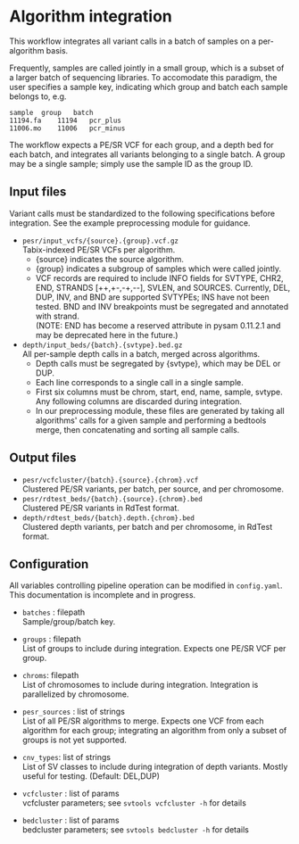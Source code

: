 # Algorithm integration

This workflow integrates all variant calls in a batch of samples on a
per-algorithm basis.

Frequently, samples are called jointly in a small group, which is a subset of a
larger batch of sequencing libraries. To accomodate this paradigm, the user
specifies a sample key, indicating which group and batch each sample belongs
to, e.g.

```
sample	group	batch
11194.fa	11194	pcr_plus
11006.mo	11006	pcr_minus
```

The workflow expects a PE/SR VCF for each group, and a depth bed for each batch,
and integrates all variants belonging to a single batch. A group may be a
single sample; simply use the sample ID as the group ID.

## Input files

Variant calls must be standardized to the following specifications before
integration. See the example preprocessing module for guidance.

* `pesr/input_vcfs/{source}.{group}.vcf.gz`  
    Tabix-indexed PE/SR VCFs per algorithm. 
    - {source} indicates the source algorithm.
    - {group} indicates a subgroup of samples which were called jointly.
    - VCF records are required to include INFO fields for SVTYPE, CHR2, END,
      STRANDS [++,+-,-+,--], SVLEN, and SOURCES.  Currently, DEL, DUP, INV, and
      BND are supported SVTYPEs; INS have not been tested. BND and INV
      breakpoints must be segregated and annotated with strand.  
      (NOTE: END has become a reserved attribute in pysam 0.11.2.1 and may be
      deprecated here in the future.)
* `depth/input_beds/{batch}.{svtype}.bed.gz`  
    All per-sample depth calls in a batch, merged across algorithms.
    - Depth calls must be segregated by {svtype}, which may be DEL or DUP.
    - Each line corresponds to a single call in a single sample.
    - First six columns must be chrom, start, end, name, sample, svtype. Any
      following columns are discarded during integration.
    - In our preprocessing module, these files are generated by taking all
      algorithms' calls for a given sample and performing a bedtools merge,
      then concatenating and sorting all sample calls.

## Output files

* `pesr/vcfcluster/{batch}.{source}.{chrom}.vcf`  
    Clustered PE/SR variants, per batch, per source, and per chromosome.
* `pesr/rdtest_beds/{batch}.{source}.{chrom}.bed`  
    Clustered PE/SR variants in RdTest format. 
* `depth/rdtest_beds/{batch}.depth.{chrom}.bed`  
    Clustered depth variants, per batch and per chromosome, in RdTest format.

## Configuration

All variables controlling pipeline operation can be modified in `config.yaml`.
This documentation is incomplete and in progress.

* `batches` : filepath  
    Sample/group/batch key.

* `groups` : filepath  
    List of groups to include during integration. Expects one PE/SR VCF per
    group.

* `chroms`: filepath  
    List of chromosomes to include during integration. Integration is
    parallelized by chromosome.

* `pesr_sources` : list of strings  
    List of all PE/SR algorithms to merge. Expects one VCF from each algorithm
    for each group; integrating an algorithm from only a subset of groups is
    not yet supported.

* `cnv_types`: list of strings  
    List of SV classes to include during integration of depth variants.
    Mostly useful for testing. (Default: DEL,DUP)

* `vcfcluster` : list of params  
    vcfcluster parameters; see `svtools vcfcluster -h` for details

* `bedcluster` : list of params  
    bedcluster parameters; see `svtools bedcluster -h` for details
